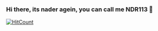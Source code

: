 ### Hi there, its nader agein, you can call me NDR113 👋

[![HitCount](http://hits.dwyl.com/nader-naderi/nader-naderi.svg)](http://hits.dwyl.com/nader-naderi/nader-naderi)

<!--
**nader-naderi/nader-naderi** is a ✨ _special_ ✨ repository because its `README.md` (this file) appears on your GitHub profile.

Here are some ideas to get you started:

- 🔭 I’m currently working on "Grid Zero Degree" project.
- 🌱 I’m currently learning c++ game engine programming.
- 👯 I’m looking to collaborate on ...
- 🤔 I’m looking for help with ...
- 💬 Ask me about Unity, C#, C++ and history.
- 📫 How to reach me: 
    - telegram  : @ndrVortigaunt
    - instagram : @ndr_ndr
    - email     : 2200stellaris@gmail.com 
- 😄 Pronouns: ...
- ⚡ Fun fact: ...
-->

